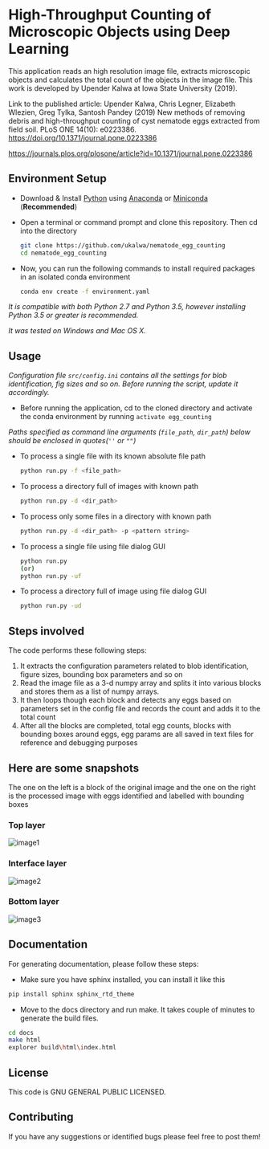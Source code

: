# High-Throughput Counting of Microscopic Objects using Deep Learning

This application reads an high resolution image file, extracts microscopic objects and
calculates the total count of the objects in the image file. This work is developed by Upender Kalwa at Iowa State University (2019).

Link to the published article:
 Upender Kalwa, Chris Legner, Elizabeth Wlezien, Greg Tylka, Santosh Pandey (2019) New methods of removing debris and high-throughput counting of cyst nematode eggs extracted from field soil. PLoS ONE 14(10): e0223386. https://doi.org/10.1371/journal.pone.0223386
 
 https://journals.plos.org/plosone/article?id=10.1371/journal.pone.0223386

## Environment Setup

- Download & Install [Python] using [Anaconda] or [Miniconda] (**Recommended**)

- Open a terminal or command prompt and clone this repository. Then cd into the directory

  ```bash
  git clone https://github.com/ukalwa/nematode_egg_counting
  cd nematode_egg_counting
  ```

- Now, you can run the following commands to install required packages in an isolated conda environment

  ```bash
  conda env create -f environment.yaml
  ```

*It is compatible with both Python 2.7 and Python 3.5, however installing Python 3.5 or greater is recommended.*

*It was tested on Windows and Mac OS X.*

## Usage

*Configuration file `src/config.ini` contains all the settings for blob identification, fig sizes and so on. Before running the script, update it accordingly.*

- Before running the application, cd to the cloned directory and activate the conda environment by running `activate egg_counting`

*Paths specified as command line arguments (`file_path`, `dir_path`) below should be enclosed in quotes(`''` or `""`)*

- To process a single file with its known absolute file path

  ```bash
  python run.py -f <file_path>
  ```

- To process a directory full of images with known path

  ```bash
  python run.py -d <dir_path>
  ```

- To process only some files in a directory with known path

  ```bash
  python run.py -d <dir_path> -p <pattern string>
  ```

- To process a single file using file dialog GUI

  ```bash
  python run.py
  (or)
  python run.py -uf
  ```

- To process a directory full of image using file dialog GUI

  ```bash
  python run.py -ud
  ```

## Steps involved

The code performs these following steps:

1. It extracts the configuration parameters related to blob identification, figure sizes, bounding box parameters and so on
2. Read the image file as a 3-d numpy array and splits it into various blocks and stores them as a list of numpy arrays.
3. It then loops though each block and detects any eggs based on parameters set in the config file and records the count and adds it to the total count
4. After all the blocks are completed, total egg counts, blocks with bounding boxes around eggs, egg params are all saved in text files for reference and debugging purposes

## Here are some snapshots

The one on the left is a block of the original image and the one on the right is the processed image with eggs identified and labelled with bounding boxes

### **Top layer**

![image1]

### **Interface layer**

![image2]

### **Bottom layer**

![image3]

## Documentation

For generating documentation, please follow these steps:

- Make sure you have sphinx installed, you can install it like this

```bash
pip install sphinx sphinx_rtd_theme
```

- Move to the docs directory and run make. It takes couple of minutes to generate the build files.

```bash
cd docs
make html
explorer build\html\index.html
```

## License

This code is GNU GENERAL PUBLIC LICENSED.

## Contributing

If you have any suggestions or identified bugs please feel free to post
them!

  [OpenCV 3.1.0]: http://opencv.org/downloads.html
  [Python]: https://www.python.org/downloads/
  [numpy]: https://www.scipy.org/scipylib/download.html
  [matplotlib]: https://matplotlib.org/
  [Anaconda]: https://www.anaconda.com/download/
  [Miniconda]: https://conda.io/miniconda.html
  [image1]: Images/Picture1.jpg
  [image2]: Images/Picture2.jpg
  [image3]: Images/Picture3.jpg
